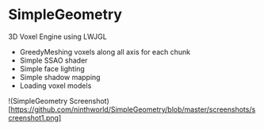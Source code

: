 # SimpleGeometry
3D Voxel Engine using LWJGL
* GreedyMeshing voxels along all axis for each chunk
* Simple SSAO shader
* Simple face lighting
* Simple shadow mapping
* Loading voxel models

!(SimpleGeometry Screenshot)[https://github.com/ninthworld/SimpleGeometry/blob/master/screenshots/screenshot1.png]
